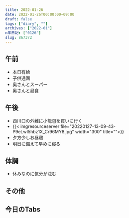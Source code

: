 ```yaml
---
title: 2022-01-26
date: 2022-01-26T00:00:00+09:00
draft: false
tags: ["diary", ""]
archives: ["2022-01"]
n年日記: ["0126"]
slug: 867372
---
```

## 午前
- 本日有給
- 子供通園
- 奥さんとスーパー
- 奥さんと昼食
## 午後
- 西川口の外難に小籠包を買いに行く
- {{< imgresourceserver file="20220127-13-09-43-P9eLwI5hbz1X_Cr96MY8.jpg" width="300" title="">}}
- 夕方少しお昼寝
- 明日に備えて早めに寝る
## 体調
- 休みなのに気分が沈む
## その他
## 今日のTabs